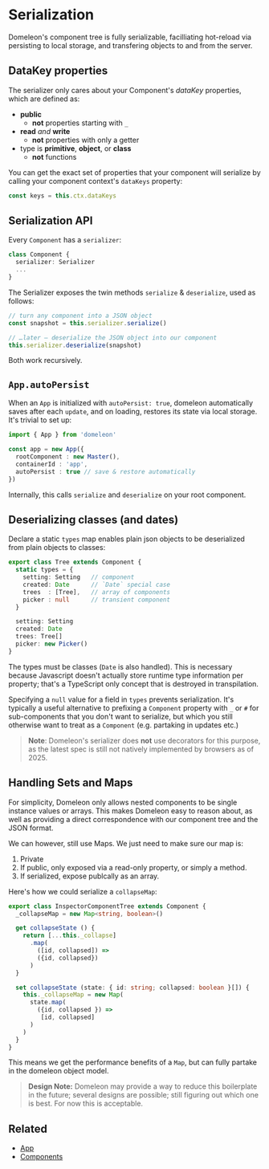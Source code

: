 # Serialization

Domeleon's component tree is fully serializable, facilliating hot-reload via persisting to local storage, and transfering objects to and from the server.

## DataKey properties

The serializer only cares about your Component's *dataKey* properties, which are defined as:

* **public**
  * **not** properties starting with `_`
* **read** *and* **write**
  * **not** properties with only a getter
* type is **primitive**, **object**, or **class**
  * **not** functions

You can get the exact set of properties that your component will serialize by calling your component context's `dataKeys` property:

```ts
const keys = this.ctx.dataKeys
```

## Serialization API

Every `Component` has a `serializer`:

```ts
class Component {
  serializer: Serializer
  ...
}
```

The Serializer exposes the twin methods `serialize` & `deserialize`, used as follows:

```ts
// turn any component into a JSON object
const snapshot = this.serializer.serialize()

// …later – deserialize the JSON object into our component
this.serializer.deserialize(snapshot)
```
Both work recursively.

## `App.autoPersist`

When an `App` is initialized with `autoPersist: true`, domeleon automatically saves after each `update`, and on loading, restores its state via local storage. It's trivial to set up:

```ts
import { App } from 'domeleon'

const app = new App({
  rootComponent : new Master(),
  containerId : 'app',
  autoPersist : true // save & restore automatically
})
```
Internally, this calls `serialize` and `deserialize` on your root component.

## Deserializing classes (and dates)

Declare a static `types` map enables plain json objects to be deserialized from plain objects to classes:

```ts
export class Tree extends Component {
  static types = {    
    setting: Setting   // component
    created: Date      // `Date` special case
    trees  : [Tree],   // array of components
    picker : null      // transient component
  }

  setting: Setting  
  created: Date
  trees: Tree[]
  picker: new Picker()
}
```
The types must be classes (`Date` is also handled). This is necessary because Javascript doesn't actually store runtime type information per property; that's a TypeScript only concept that is destroyed in transpilation.

Specifying a `null` value for a field in `types` prevents serialization. It's typically a useful alternative to prefixing a `Component` property with `_` or `#` for sub-components that you don't want to serialize, but which you still otherwise want to treat as a `Component` (e.g. partaking in updates etc.)

> **Note**: Domeleon's serializer does **not** use decorators for this purpose, as the latest spec is still not natively implemented by browsers as of 2025.

## Handling Sets and Maps

For simplicity, Domeleon only allows nested components to be single instance values or arrays. This makes Domeleon easy to reason about, as well as providing a direct correspondence with our component tree and the JSON format.

We can however, still use Maps. We just need to make sure our map is:

1. Private
2. If public, only exposed via a read-only property, or simply a method.
3. If serialized, expose publcally as an array.

Here's how we could serialize a `collapseMap`:

```ts
export class InspectorComponentTree extends Component {
  _collapseMap = new Map<string, boolean>()

  get collapseState () {    
    return [...this._collapse]
      .map(
        ([id, collapsed]) =>
        ({id, collapsed})
      )
  }

  set collapseState (state: { id: string; collapsed: boolean }[]) {
    this._collapseMap = new Map(
      state.map(
        ({id, collapsed }) =>
         [id, collapsed]
      )
    )
  }
}
```
This means we get the performance benefits of a `Map`, but can fully partake in the domeleon object model.

>**Design Note:** Domeleon may provide a way to reduce this boilerplate in the future; several designs are possible; still figuring out which one is best. For now this is acceptable.

## Related

* [App](./App)
* [Components](./components.md)